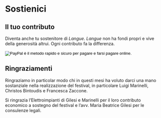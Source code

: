 <h1 class="main-title">Sostienici</h1>

## Il tuo contributo

Diventa anche tu sostenitore di *Langue*.
*Langue* non ha fondi propri e vive della generosità altrui. Ogni contributo fa la differenza.

<form class="paypal-donation" action="https://www.paypal.com/cgi-bin/webscr" method="post" target="_top">
    <input type="hidden" name="cmd" value="_s-xclick">
    <input type="hidden" name="hosted_button_id" value="SK74ZCUE9EBNY">
    <input type="image" src="https://www.paypalobjects.com/it_IT/IT/i/btn/btn_donateCC_LG.gif" border="0" name="submit" alt="PayPal è il metodo rapido e sicuro per pagare e farsi pagare online.">
    <img alt="" border="0" src="https://www.paypalobjects.com/it_IT/i/scr/pixel.gif" width="1" height="1">
</form>

## Ringraziamenti

Ringraziamo in particolar modo chi in questi mesi ha voluto darci una mano sostanziale nella realizzazione del festival, in particolare Luigi Marinelli, Christos Bintoudis e Francesca Zaccone.

Si ringrazia l’Elettroimpianti di Gilesi e Marinelli per il loro contributo economico a sostegno del festival e l’avv. Maria Beatrice Gilesi per le consulenze legali.
